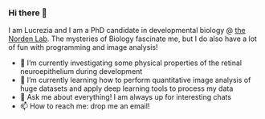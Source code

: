 ### Hi there 👋



I am Lucrezia and I am a PhD candidate in developmental biology @ [the Norden Lab][websitelab]. The mysteries of Biology fascinate me, but I do also have a lot of fun with programming and image analysis! 

- 🔭 I’m currently investigating some physical properties of the retinal neuroepithelium during development
- 🌱 I’m currently learning how to perform quantitative image analysis of huge datasets and apply deep learning tools to process my data
- 💬 Ask me about everything! I am always up for interesting chats
- 📫 How to reach me: drop me an email!

[websitelab]: https://gulbenkian.pt/ciencia/research-groups/cnorden/
